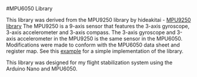 #MPU6050 Library

This library was derived from the MPU9250 library by hideakitai - [MPU9250 library](https://github.com/hideakitai/MPU9250)
The MPU9250 is a 9-axis sensor that features the 3-axis gyroscope, 3-axis accelerometer and 3-axis compass.
The 3-axis gyroscope and 3-axis accelerometer in the MPU9250 is the same sensor in the MPU6050. Modifications were made to conform with the MPU6050 data sheet and register map.
See this [example](examples/simple_ahrs.cpp) for a simple implementation of the library.

This library was designed for my flight stabilization system using the Arduino Nano and MPU6050.
